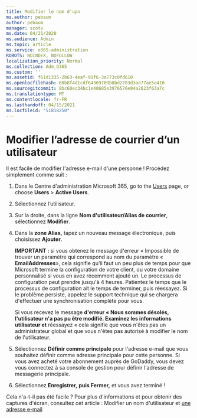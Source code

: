 ```yaml
---
title: Modifier le nom d'upn
ms.author: pebaum
author: pebaum
manager: scotv
ms.date: 04/21/2020
ms.audience: Admin
ms.topic: article
ms.service: o365-administration
ROBOTS: NOINDEX, NOFOLLOW
localization_priority: Normal
ms.collection: Adm_O365
ms.custom: ''
ms.assetid: f61d1335-2b63-4eaf-91f6-3a773c0fd610
ms.openlocfilehash: 60b8f4d1cdf64369709b8bd2703d3ae77ae5a410
ms.sourcegitcommit: 8bc60ec34bc1e40685e3976576e04a2623f63a7c
ms.translationtype: MT
ms.contentlocale: fr-FR
ms.lasthandoff: 04/15/2021
ms.locfileid: "51818250"
---
```

# <a name="change-a-users-email-address"></a>Modifier l’adresse de courrier d’un utilisateur

Il est facile de modifier l'adresse e-mail d'une personne ! Procédez simplement comme suit :
  
1. Dans le Centre d'administration Microsoft 365, go to the [Users](https://go.microsoft.com/fwlink/p/?linkid=834822) page, or choose **Users** \> **Active Users**.
    
2. Sélectionnez l’utilisateur.
    
3. Sur la droite, dans la ligne **Nom d'utilisateur/Alias de courrier**, sélectionnez **Modifier**.
    
4. Dans la **zone Alias,** tapez un nouveau message électronique, puis choisissez **Ajouter**.
    
    **IMPORTANT :** si vous obtenez le message d'erreur « Impossible de trouver un paramètre qui correspond au nom du paramètre « **EmailAddresses**», cela signifie qu'il faut un peu plus de temps pour que Microsoft termine la configuration de votre client, ou votre domaine personnalisé si vous en avez récemment ajouté un. Le processus de configuration peut prendre jusqu'à 4 heures. Patientez le temps que le processus de configuration ait le temps de terminer, puis réessayez. Si le problème persiste, appelez le support technique qui se chargera d'effectuer une synchronisation complète pour vous.
    
    Si vous recevez le message **d'erreur « Nous sommes désolés, l'utilisateur n'a pas pu être modifié. Examinez les informations utilisateur et** réessayez « cela signifie que vous n'êtes pas un administrateur global et que vous n'êtes pas autorisé à modifier le nom de l'utilisateur.
    
5. Sélectionnez **Définir comme principale** pour l'adresse e-mail que vous souhaitez définir comme adresse principale pour cette personne. Si vous avez acheté votre abonnement auprès de GoDaddy, vous devez vous connectez à sa console de gestion pour définir l'adresse de messagerie principale. 
    
6. Sélectionnez **Enregistrer,** **puis Fermer,** et vous avez terminé !
    
Cela n'a-t-il pas été facile ? Pour plus d'informations et pour obtenir des captures d'écran, consultez cet article : Modifier un nom d'utilisateur et [une adresse e-mail](https://docs.microsoft.com/microsoft-365/admin/add-users/change-a-user-name-and-email-address)
  

